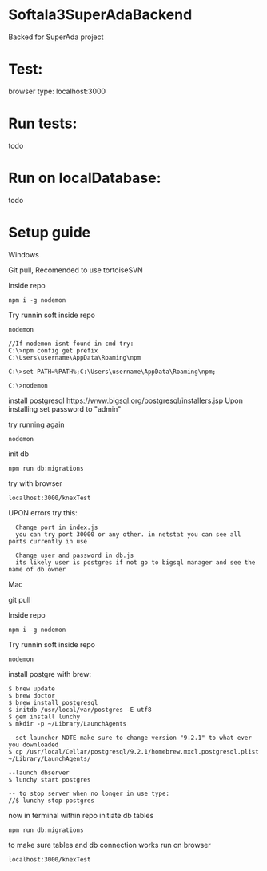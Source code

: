 # Softala3SuperAdaBackend
Backed for SuperAda project

# Test:
browser type: localhost:3000

# Run tests:
todo

# Run on localDatabase:
todo

# Setup guide

Windows

Git pull, Recomended to use tortoiseSVN

Inside repo

```
npm i -g nodemon
```

Try runnin soft inside repo
```
nodemon
```

```
//If nodemon isnt found in cmd try:
C:\>npm config get prefix
C:\Users\username\AppData\Roaming\npm

C:\>set PATH=%PATH%;C:\Users\username\AppData\Roaming\npm;

C:\>nodemon
```

install postgresql https://www.bigsql.org/postgresql/installers.jsp
Upon installing set password to "admin"

try running again
```
nodemon
```

init db
```
npm run db:migrations
```

try with browser
```
localhost:3000/knexTest
```

UPON errors try this:
```
  Change port in index.js
  you can try port 30000 or any other. in netstat you can see all ports currently in use
  
  Change user and password in db.js
  its likely user is postgres if not go to bigsql manager and see the name of db owner
```

Mac

git pull

Inside repo

```
npm i -g nodemon
```

Try runnin soft inside repo
```
nodemon
```

install postgre with brew:

```
$ brew update
$ brew doctor
$ brew install postgresql
$ initdb /usr/local/var/postgres -E utf8
$ gem install lunchy
$ mkdir -p ~/Library/LaunchAgents

--set launcher NOTE make sure to change version "9.2.1" to what ever you downloaded
$ cp /usr/local/Cellar/postgresql/9.2.1/homebrew.mxcl.postgresql.plist ~/Library/LaunchAgents/

--launch dbserver
$ lunchy start postgres

-- to stop server when no longer in use type:
//$ lunchy stop postgres
```

now in terminal within repo initiate db tables
```
npm run db:migrations
```

to make sure tables and db connection works run on browser
```
localhost:3000/knexTest
```


